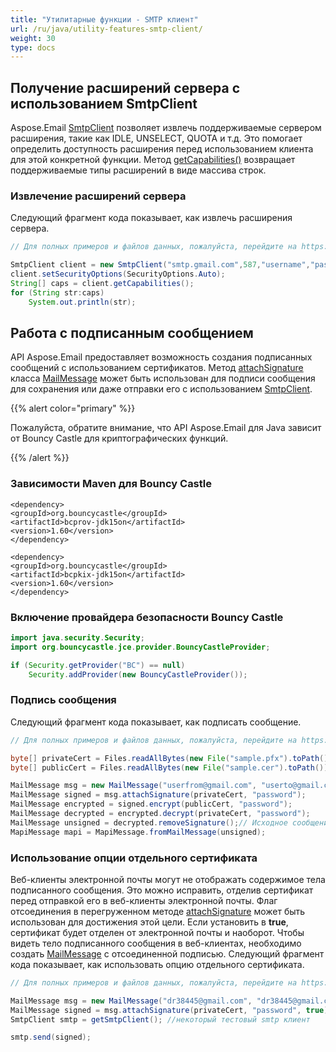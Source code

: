 ```yaml
---
title: "Утилитарные функции - SMTP клиент"
url: /ru/java/utility-features-smtp-client/
weight: 30
type: docs
---
```



## **Получение расширений сервера с использованием SmtpClient**

Aspose.Email [SmtpClient](https://reference.aspose.com/email/java/com.aspose.email/smtpclient/) позволяет извлечь поддерживаемые сервером расширения, такие как IDLE, UNSELECT, QUOTA и т.д. Это помогает определить доступность расширения перед использованием клиента для этой конкретной функции. Метод [getCapabilities()](https://reference.aspose.com/email/java/com.aspose.email/smtpclient/#getCapabilities--) возвращает поддерживаемые типы расширений в виде массива строк.

### **Извлечение расширений сервера**

Следующий фрагмент кода показывает, как извлечь расширения сервера.

~~~Java
// Для полных примеров и файлов данных, пожалуйста, перейдите на https://github.com/aspose-email/Aspose.Email-for-Java

SmtpClient client = new SmtpClient("smtp.gmail.com",587,"username","password");
client.setSecurityOptions(SecurityOptions.Auto);
String[] caps = client.getCapabilities();
for (String str:caps)
	System.out.println(str);
~~~

## **Работа с подписанным сообщением**

API Aspose.Email предоставляет возможность создания подписанных сообщений с использованием сертификатов. Метод [attachSignature](https://reference.aspose.com/email/java/com.aspose.email/mailmessage/#attachSignature-com.aspose.ms.System.Security.Cryptography.X509Certificates.X509Certificate2-) класса [MailMessage](https://reference.aspose.com/email/java/com.aspose.email/mailmessage/) может быть использован для подписи сообщения для сохранения или даже отправки его с использованием [SmtpClient](https://reference.aspose.com/email/java/com.aspose.email/smtpclient/).

{{% alert color="primary" %}} 

Пожалуйста, обратите внимание, что API Aspose.Email для Java зависит от Bouncy Castle для криптографических функций.

{{% /alert %}} 

### **Зависимости Maven для Bouncy Castle**

~~~
<dependency>
<groupId>org.bouncycastle</groupId>
<artifactId>bcprov-jdk15on</artifactId>
<version>1.60</version>
</dependency>

<dependency>
<groupId>org.bouncycastle</groupId>
<artifactId>bcpkix-jdk15on</artifactId>
<version>1.60</version>
</dependency>
~~~

### **Включение провайдера безопасности Bouncy Castle**

~~~java
import java.security.Security;
import org.bouncycastle.jce.provider.BouncyCastleProvider;

if (Security.getProvider("BC") == null)
    Security.addProvider(new BouncyCastleProvider());
~~~

### **Подпись сообщения**

Следующий фрагмент кода показывает, как подписать сообщение.

~~~Java
// Для полных примеров и файлов данных, пожалуйста, перейдите на https://github.com/aspose-email/Aspose.Email-for-Java

byte[] privateCert = Files.readAllBytes(new File("sample.pfx").toPath());
byte[] publicCert = Files.readAllBytes(new File("sample.cer").toPath());

MailMessage msg = new MailMessage("userfrom@gmail.com", "userto@gmail.com", "Подписанное сообщение", "Тестовое тело подписанного сообщения");
MailMessage signed = msg.attachSignature(privateCert, "password");
MailMessage encrypted = signed.encrypt(publicCert, "password");
MailMessage decrypted = encrypted.decrypt(privateCert, "password");
MailMessage unsigned = decrypted.removeSignature();// Исходное сообщение с правильным телом
MapiMessage mapi = MapiMessage.fromMailMessage(unsigned);
~~~

### **Использование опции отдельного сертификата**

Веб-клиенты электронной почты могут не отображать содержимое тела подписанного сообщения. Это можно исправить, отделив сертификат перед отправкой его в веб-клиенты электронной почты. Флаг отсоединения в перегруженном методе [attachSignature](https://reference.aspose.com/email/java/com.aspose.email/mailmessage/#attachSignature-com.aspose.ms.System.Security.Cryptography.X509Certificates.X509Certificate2-) может быть использован для достижения этой цели. Если установить в **true**, сертификат будет отделен от электронной почты и наоборот. Чтобы видеть тело подписанного сообщения в веб-клиентах, необходимо создать [MailMessage](https://reference.aspose.com/email/java/com.aspose.email/mailmessage/) с отсоединенной подписью. Следующий фрагмент кода показывает, как использовать опцию отдельного сертификата.

~~~Java
// Для полных примеров и файлов данных, пожалуйста, перейдите на https://github.com/aspose-email/Aspose.Email-for-Java

MailMessage msg = new MailMessage("dr38445@gmail.com", "dr38445@gmail.com", "subject:Подписанное сообщение только от AE", "body:Тестовое тело подписанного сообщения от AE");
MailMessage signed = msg.attachSignature(privateCert, "password", true);
SmtpClient smtp = getSmtpClient(); //некоторый тестовый smtp клиент

smtp.send(signed);
~~~